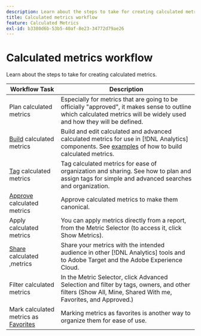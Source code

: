 ```yaml
---
description: Learn about the steps to take for creating calculated metrics.
title: Calculated metrics workflow
feature: Calculated Metrics
exl-id: b3380d6b-53b5-40af-8e23-34772d79ae26
---
```

# Calculated metrics workflow

Learn about the steps to take for creating calculated metrics.

| Workflow Task | Description |
| --- | --- |
| Plan calculated metrics | Especially for metrics that are going to be officially "approved", it makes sense to outline which calculated metrics will be widely used and how they will be defined. |
| [Build](c-build-metrics/cm-build-metrics.md) calculated metrics | Build and edit calculated and advanced calculated metrics for use in [!DNL Analytics] components.  See [examples](c-build-metrics/cm-build-metrics.md) of how to build calculated metrics. |
| [Tag](cm-tagging.md) calculated metrics | Tag calculated metrics for ease of organization and sharing. See how to plan and assign tags for simple and advanced searches and organization. |
| [Approve](cm-approving.md) calculated metrics | Approve calculated metrics to make them canonical. |
| Apply calculated metrics | You can apply metrics directly from a report, from the Metric Selector (to access it, click  Show Metrics). |
| [Share](cm-sharing.md) calculated ,metrics | Share your metrics with the intended audience in other [!DNL Analytics] tools and to Adobe Target and the Adobe Experience Cloud. |
| Filter calculated metrics | In the Metric Selector, click  Advanced Selection and filter by tags, owners, and other filters (Show All, Mine, Shared With me, Favorites, and Approved.) |
| Mark calculated metrics as [Favorites](cm-finding.md) | Marking metrics as favorites is another way to organize them for ease of use.|
